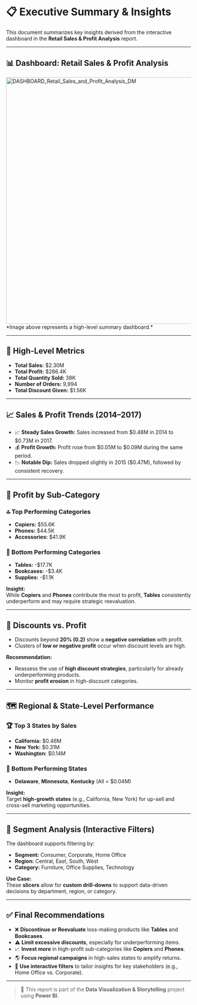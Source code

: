 # 📋 Executive Summary & Insights

This document summarizes key insights derived from the interactive dashboard in the **Retail Sales & Profit Analysis** report.

---

## 📊 Dashboard: Retail Sales & Profit Analysis

<img width="1190" height="671" alt="DASHBOARD_Retail_Sales_and_Profit_Analysis_DM" src="https://github.com/user-attachments/assets/41341cf4-254c-4469-9339-639f283fb04b" />
*Image above represents a high-level summary dashboard.*  

---

## 📌 High-Level Metrics

- **Total Sales:** $2.30M  
- **Total Profit:** $286.4K  
- **Total Quantity Sold:** 38K  
- **Number of Orders:** 9,994  
- **Total Discount Given:** $1.56K  

---

## 📈 Sales & Profit Trends (2014–2017)

- 📈 **Steady Sales Growth:** Sales increased from $0.48M in 2014 to $0.73M in 2017.
- 💰 **Profit Growth:** Profit rose from $0.05M to $0.09M during the same period.
- 📉 **Notable Dip:** Sales dropped slightly in 2015 ($0.47M), followed by consistent recovery.

---

## 💼 Profit by Sub-Category

### 🔝 Top Performing Categories
- **Copiers:** $55.6K  
- **Phones:** $44.5K  
- **Accessories:** $41.9K  

### 🔻 Bottom Performing Categories
- **Tables:** -$17.7K  
- **Bookcases:** -$3.4K  
- **Supplies:** -$1.1K  

**Insight:**  
While **Copiers** and **Phones** contribute the most to profit, **Tables** consistently underperform and may require strategic reevaluation.

---

## 💸 Discounts vs. Profit

- Discounts beyond **20% (0.2)** show a **negative correlation** with profit.
- Clusters of **low or negative profit** occur when discount levels are high.

**Recommendation:**  
- Reassess the use of **high discount strategies**, particularly for already underperforming products.
- Monitor **profit erosion** in high-discount categories.

---

## 🗺️ Regional & State-Level Performance

### 🏆 Top 3 States by Sales
- **California:** $0.46M  
- **New York:** $0.31M  
- **Washington:** $0.14M  

### 🚨 Bottom Performing States
- **Delaware**, **Minnesota**, **Kentucky** (All < $0.04M)

**Insight:**  
Target **high-growth states** (e.g., California, New York) for up-sell and cross-sell marketing opportunities.

---

## 🧩 Segment Analysis (Interactive Filters)

The dashboard supports filtering by:

- **Segment:** Consumer, Corporate, Home Office  
- **Region:** Central, East, South, West  
- **Category:** Furniture, Office Supplies, Technology  

**Use Case:**  
These **slicers** allow for **custom drill-downs** to support data-driven decisions by department, region, or category.

---

## ✅ Final Recommendations

- ❌ **Discontinue or Reevaluate** loss-making products like **Tables** and **Bookcases**.
- ⚠️ **Limit excessive discounts**, especially for underperforming items.
- 📈 **Invest more** in high-profit sub-categories like **Copiers** and **Phones**.
- 🌎 **Focus regional campaigns** in high-sales states to amplify returns.
- 🎯 **Use interactive filters** to tailor insights for key stakeholders (e.g., Home Office vs. Corporate).

---

> 📝 This report is part of the **Data Visualization & Storytelling** project using **Power BI**.
